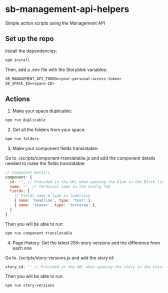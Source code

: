 # sb-management-api-helpers
Simple action scripts using the Management API

## Set up the repo
Install the dependencies:

```bash
npm install
```

Then, add a .env file with the Storyblok variables:

```txt
SB_MANAGEMENT_API_TOKEN=<your-personal-access-token>
SB_SPACE_ID=<space-ID>
```

## Actions

1. Make your space duplicable:

  ```bash
  npm run duplicable
  ```

2. Get all the folders from your space:

  ```bash
  npm run folders
  ```

3. Make your component fields translatable:

  Go to ./scripts/component-translatable.js and add the component details needed to make the fields translatable:

  ```js
  // Component Details
  component: {
    id: '', // Provided in the URL when opening the blok in the Block library
    name: '', // Technical name in the Config Tab
    fields: [
      // Fields name & type in lowercase
      { name: 'headline', type: 'text' },
      { name: 'teaser', type: 'textarea' },
    ]
  }
  ```

  Then you will be able to run:

  ```bash
  npm run component-translatable
  ```

4. Page History: Get the latest 25th story versions and the difference from each one

  Go to ./scripts/story-versions.js and add the story id:

  ```js
  story_id: '' // Provided in the URL when opening the story in the Visual Editor
  ```

  Then you will be able to run:

  ```bash
  npm run story-versions
  ```
